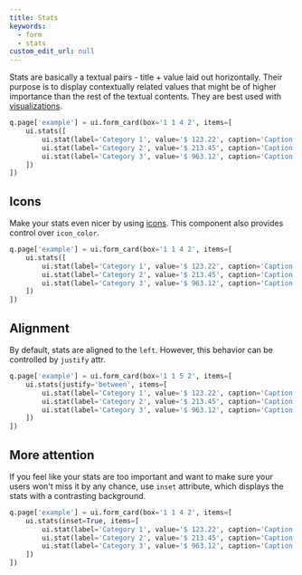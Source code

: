```yaml
---
title: Stats
keywords:
  - form
  - stats
custom_edit_url: null
---
```


Stats are basically a textual pairs - title + value laid out horizontally. Their purpose is
to display contextually related values that might be of higher importance than the rest of
the textual contents. They are best used with [visualizations](/docs/showcase/visualization).

```py
q.page['example'] = ui.form_card(box='1 1 4 2', items=[
    ui.stats([
        ui.stat(label='Category 1', value='$ 123.22', caption='Caption 1'),
        ui.stat(label='Category 2', value='$ 213.45', caption='Caption 2'),
        ui.stat(label='Category 3', value='$ 963.12', caption='Caption 3'),
    ])
])
```

## Icons

Make your stats even nicer by using [icons](https://uifabricicons.azurewebsites.net/). This component
also provides control over `icon_color`.

```py
q.page['example'] = ui.form_card(box='1 1 4 2', items=[
    ui.stats([
        ui.stat(label='Category 1', value='$ 123.22', caption='Caption 1', icon='Home'),
        ui.stat(label='Category 2', value='$ 213.45', caption='Caption 2', icon='Cake'),
        ui.stat(label='Category 3', value='$ 963.12', caption='Caption 3', icon='Heart'),
    ])
])
```

## Alignment

By default, stats are aligned to the `left`. However, this behavior can be controlled by `justify`
attr.

```py
q.page['example'] = ui.form_card(box='1 1 5 2', items=[
    ui.stats(justify='between', items=[
        ui.stat(label='Category 1', value='$ 123.22', caption='Caption 1', icon='Home'),
        ui.stat(label='Category 2', value='$ 213.45', caption='Caption 2', icon='Cake'),
        ui.stat(label='Category 3', value='$ 963.12', caption='Caption 3', icon='Heart'),
    ])
])
```

## More attention

If you feel like your stats are too important and want to make sure your users won't miss it by
any chance, use `inset` attribute, which displays the stats with a contrasting background.

```py
q.page['example'] = ui.form_card(box='1 1 4 2', items=[
    ui.stats(inset=True, items=[
        ui.stat(label='Category 1', value='$ 123.22', caption='Caption 1', icon='Home'),
        ui.stat(label='Category 2', value='$ 213.45', caption='Caption 2', icon='Cake'),
        ui.stat(label='Category 3', value='$ 963.12', caption='Caption 3', icon='Heart'),
    ])
])
```
